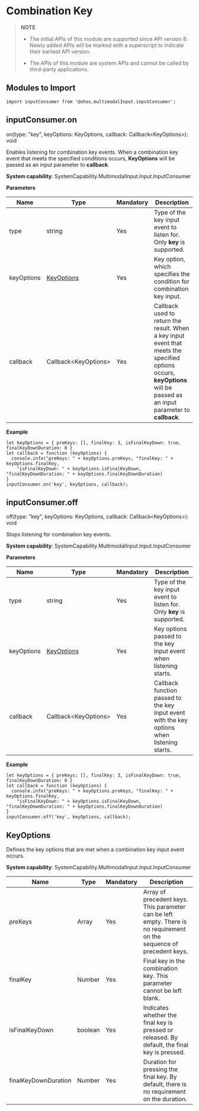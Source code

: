 # Combination Key


> **NOTE**<br>
>
> - The initial APIs of this module are supported since API version 8. Newly added APIs will be marked with a superscript to indicate their earliest API version.
>
> - The APIs of this module are system APIs and cannot be called by third-party applications.


## Modules to Import


```
import inputConsumer from '@ohos.multimodalInput.inputConsumer';
```


## inputConsumer.on

on(type: "key", keyOptions: KeyOptions, callback: Callback&lt;KeyOptions&gt;): void

Enables listening for combination key events. When a combination key event that meets the specified conditions occurs, **KeyOptions** will be passed as an input parameter to **callback**.

**System capability**: SystemCapability.MultimodalInput.Input.InputConsumer

**Parameters**

| Name| Type| Mandatory| Description|
| -------- | -------- | -------- | -------- |
| type | string | Yes| Type of the key input event to listen for. Only **key** is supported.|
| keyOptions | [KeyOptions](#keyoption) | Yes| Key option, which specifies the condition for combination key input.|
| callback | Callback&lt;KeyOptions&gt; | Yes| Callback used to return the result. When a key input event that meets the specified options occurs, **keyOptions** will be passed as an input parameter to **callback**.|

**Example**

```
let keyOptions = { preKeys: [], finalKey: 3, isFinalKeyDown: true, finalKeyDownDuration: 0 }
let callback = function (keyOptions) {
  console.info("preKeys: " + keyOptions.preKeys, "finalKey: " + keyOptions.finalKey,
    "isFinalKeyDown: " + keyOptions.isFinalKeyDown, "finalKeyDownDuration: " + keyOptions.finalKeyDownDuration)
}
inputConsumer.on('key', keyOptions, callback);
```


## inputConsumer.off

off(type: "key", keyOptions: KeyOptions, callback: Callback&lt;KeyOptions&gt;): void

Stops listening for combination key events.

**System capability**: SystemCapability.MultimodalInput.Input.InputConsumer

**Parameters**

| Name| Type| Mandatory| Description|
| -------- | -------- | -------- | -------- |
| type | string | Yes| Type of the key input event to listen for. Only **key** is supported.|
| keyOptions | [KeyOptions](#keyoption) | Yes| Key options passed to the key input event when listening starts.|
| callback | Callback&lt;KeyOptions&gt; | Yes| Callback function passed to the key input event with the key options when listening starts.|

**Example**

```
let keyOptions = { preKeys: [], finalKey: 3, isFinalKeyDown: true, finalKeyDownDuration: 0 }
let callback = function (keyOptions) {
  console.info("preKeys: " + keyOptions.preKeys, "finalKey: " + keyOptions.finalKey,
    "isFinalKeyDown: " + keyOptions.isFinalKeyDown, "finalKeyDownDuration: " + keyOptions.finalKeyDownDuration)
}
inputConsumer.off('key', keyOptions, callback);
```


## KeyOptions

Defines the key options that are met when a combination key input event occurs.

**System capability**: SystemCapability.MultimodalInput.Input.InputConsumer

| Name| Type| Mandatory| Description|
| -------- | -------- | -------- | -------- |
| preKeys | Array | Yes| Array of precedent keys. This parameter can be left empty. There is no requirement on the sequence of precedent keys.|
| finalKey | Number | Yes| Final key in the combination key. This parameter cannot be left blank.|
| isFinalKeyDown | boolean | Yes| Indicates whether the final key is pressed or released. By default, the final key is pressed.|
| finalKeyDownDuration | Number | Yes| Duration for pressing the final key. By default, there is no requirement on the duration.|
